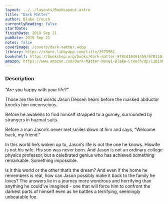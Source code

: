 ```yaml
---
layout: ../../layouts/BookLayout.astro
title: "Dark Matter"
author: Blake Crouch
currentlyReading: false
startDate: 
finishDate: 2019 Sep 21
pubDate: 2019 Sep 21
notes: false
coverImage: /covers/dark-matter.webp
library: https://share.libbyapp.com/title/2575561
bookshelf: https://bookshop.org/books/dark-matter-9781410491459/9781101904244
amazon: https://www.amazon.com/Dark-Matter-Novel-Blake-Crouch/dp/1101904240
---
```


### Description
“Are you happy with your life?” 

Those are the last words Jason Dessen hears before the masked abductor knocks him unconscious.

Before he awakens to find himself strapped to a gurney, surrounded by strangers in hazmat suits.

Before a man Jason’s never met smiles down at him and says, “Welcome back, my friend.” 

In this world he’s woken up to, Jason’s life is not the one he knows. Hiswife is not his wife. His son was never born. And Jason is not an ordinary college physics professor, but a celebrated genius who has achieved something remarkable. Something impossible.

Is it this world or the other that’s the dream? And even if the home he remembers is real, how can Jason possibly make it back to the family he loves? The answers lie in a journey more wondrous and horrifying than anything he could’ve imagined - one that will force him to confront the darkest parts of himself even as he battles a terrifying, seemingly unbeatable foe.

<!-- ### Notes & Highlights -->
